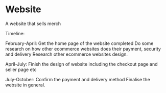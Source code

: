 # Website
A website that sells merch 

Timeline:
	
February-April: Get the home page of the website completed
		Do some research on how other ecommerce websites does their payment, security and 		delivery
		Research other ecommerce websites design. 


April-July: Finish the design of website including the checkout page and seller page etc


July-October: Confirm the payment and delivery method
	      Finalise the website in general.






